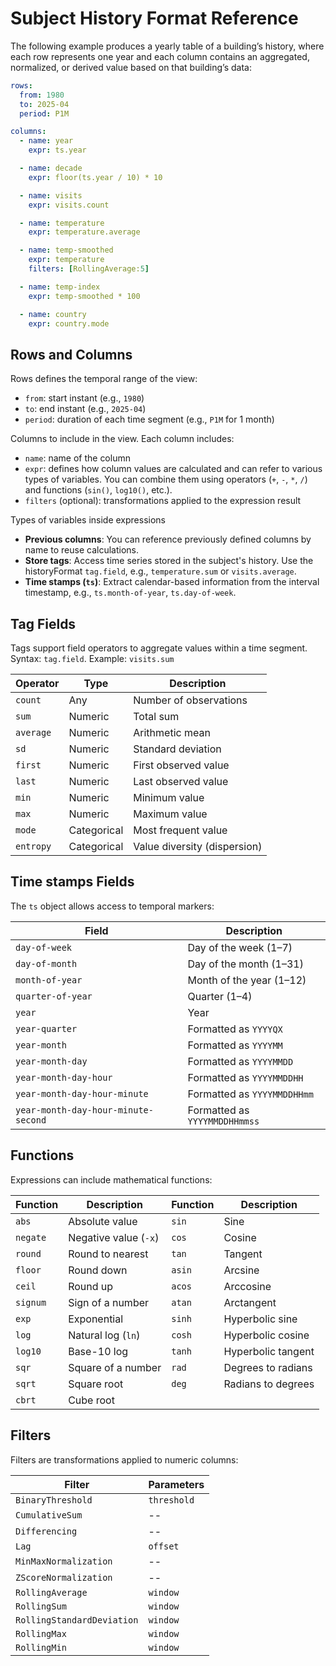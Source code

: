 # Subject History Format Reference

The following example produces a yearly table of a building’s history, where each row represents one year and each column contains an aggregated, normalized, or derived value based on that building’s data:

```yaml
rows:
  from: 1980
  to: 2025-04
  period: P1M

columns:
  - name: year
    expr: ts.year

  - name: decade
    expr: floor(ts.year / 10) * 10

  - name: visits
    expr: visits.count

  - name: temperature
    expr: temperature.average

  - name: temp-smoothed
    expr: temperature
    filters: [RollingAverage:5]

  - name: temp-index
    expr: temp-smoothed * 100

  - name: country
    expr: country.mode
```


## Rows and Columns
Rows defines the temporal range of the view:

- `from`: start instant (e.g., `1980`)
- `to`: end instant (e.g., `2025-04`)
- `period`: duration of each time segment (e.g., `P1M` for 1 month)

Columns to include in the view. Each column includes:

- `name`: name of the column
- `expr`: defines how column values are calculated and can refer to various types of variables. You can combine them using operators (`+`, `-`, `*`, `/`) and functions (`sin()`, `log10()`, etc.).
- `filters` (optional): transformations applied to the expression result

Types of variables inside expressions

- **Previous columns**: You can reference previously defined columns by name to reuse calculations.
- **Store tags**: Access time series stored in the subject's history. Use the historyFormat `tag.field`, e.g., `temperature.sum` or `visits.average`.
- **Time stamps (`ts`)**: Extract calendar-based information from the interval timestamp, e.g., `ts.month-of-year`, `ts.day-of-week`.

## Tag Fields

Tags support field operators to aggregate values within a time segment. Syntax: `tag.field`. Example: `visits.sum`

| Operator     | Type        | Description                         |
|--------------|-------------|-------------------------------------|
| `count`      | Any         | Number of observations              |
| `sum`        | Numeric     | Total sum                           |
| `average`    | Numeric     | Arithmetic mean                     |
| `sd`          | Numeric     | Standard deviation                  |
| `first`      | Numeric     | First observed value                |
| `last`       | Numeric     | Last observed value                 |
| `min`        | Numeric     | Minimum value                       |
| `max`        | Numeric     | Maximum value                       |
| `mode`       | Categorical | Most frequent value                 |
| `entropy`    | Categorical | Value diversity (dispersion)        |

## Time stamps Fields

The `ts` object allows access to temporal markers:

| Field                            | Description                        |
|----------------------------------|------------------------------------|
| `day-of-week`                    | Day of the week (1–7)              |
| `day-of-month`                   | Day of the month (1–31)            |
| `month-of-year`                  | Month of the year (1–12)           |
| `quarter-of-year`                | Quarter (1–4)                      |
| `year`                           | Year                               |
| `year-quarter`                   | Formatted as `YYYYQX`             |
| `year-month`                     | Formatted as `YYYYMM`             |
| `year-month-day`                 | Formatted as `YYYYMMDD`           |
| `year-month-day-hour`            | Formatted as `YYYYMMDDHH`         |
| `year-month-day-hour-minute`     | Formatted as `YYYYMMDDHHmm`       |
| `year-month-day-hour-minute-second` | Formatted as `YYYYMMDDHHmmss`  |

## Functions

Expressions can include mathematical functions:

| Function    | Description         | Function | Description             |
|-------------|---------------------|----------|-------------------------|
| `abs`       | Absolute value       | `sin`    | Sine                    |
| `negate`    | Negative value (`-x`) | `cos`    | Cosine                  |
| `round`     | Round to nearest     | `tan`    | Tangent                 |
| `floor`     | Round down           | `asin`   | Arcsine                 |
| `ceil`      | Round up             | `acos`   | Arccosine               |
| `signum`    | Sign of a number     | `atan`   | Arctangent              |
| `exp`       | Exponential          | `sinh`   | Hyperbolic sine         |
| `log`       | Natural log (`ln`)   | `cosh`   | Hyperbolic cosine       |
| `log10`     | Base-10 log          | `tanh`   | Hyperbolic tangent      |
| `sqr`       | Square of a number   | `rad`    | Degrees to radians      |
| `sqrt`      | Square root          | `deg`    | Radians to degrees      |
| `cbrt`      | Cube root            |          |                         |

## Filters

Filters are transformations applied to numeric columns:

| Filter                     | Parameters     |
|----------------------------|----------------|
| `BinaryThreshold`          | `threshold`    |
| `CumulativeSum`            | --             |
| `Differencing`             | --             |
| `Lag`                      | `offset`       |
| `MinMaxNormalization`      | --             |
| `ZScoreNormalization`      | --             |
| `RollingAverage`           | `window`       |
| `RollingSum`               | `window`       |
| `RollingStandardDeviation` | `window`       |
| `RollingMax`               | `window`       |
| `RollingMin`               | `window`       |



